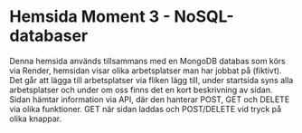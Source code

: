 # Hemsida Moment 3 - NoSQL-databaser
Denna hemsida används tillsammans med en MongoDB databas som körs via Render, hemsidan visar olika arbetsplatser man har jobbat på (fiktivt). Det går att lägga till arbetsplatser via fliken lägg till, under startsida syns alla arbetsplatser och under om oss finns det en kort beskrivning av sidan. Sidan hämtar information via API, där den hanterar POST, GET och DELETE via olika funktioner. GET när sidan laddas och POST/DELETE vid tryck på olika knappar.
